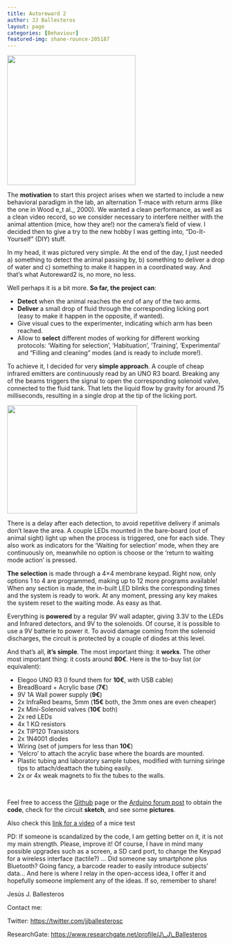 ```yaml
---
title: Autoreward 2
author: JJ Ballesteros
layout: page
categories: [Behaviour]
featured-img: shane-rounce-205187
---
```



[<img class="aligncenter size-medium wp-image-1393" src="https://i0.wp.com/openeuroscience.com/wp-content/uploads/2017/08/IMG_26072017_122944_HDR.jpg?resize=296%2C300" alt="" width="296" height="300" srcset="https://i0.wp.com/openeuroscience.com/wp-content/uploads/2017/08/IMG_26072017_122944_HDR.jpg?resize=296%2C300 296w, https://i0.wp.com/openeuroscience.com/wp-content/uploads/2017/08/IMG_26072017_122944_HDR.jpg?w=593 593w" sizes="(max-width: 296px) 100vw, 296px" data-recalc-dims="1" />](https://photos.google.com/share/AF1QipMxpXqxGWiVl98sFRuE5d2wyF7pcO_i23qoHJxjQryp-zRBaBtiwzllZpUM55V4wg/photo/AF1QipNxO-Oprgxr0ZqXD5d_xa9bAcE9DPH41ruR1mbG?key=aU5WVnBFN19RbDc0WUw3T2Z3UVVNZTlybTBsMDdB)

The **motivation** to start this project arises when we started to include a new behavioral paradigm in the lab, an alternation T-mace with return arms (like the one in Wood e_t al._ 2000). We wanted a clean performance, as well as a clean video record, so we consider necessary to interfere neither with the animal attention (mice, how they are!) nor the camera’s field of view. I decided then to give a try to the new hobby I was getting into, “Do-It-Yourself” (DIY) stuff.

In my head, it was pictured very simple. At the end of the day, I just needed a) something to detect the animal passing by, b) something to deliver a drop of water and c) something to make it happen in a coordinated way. And that’s what Autoreward2 is, no more, no less.

Well perhaps it is a bit more. **So far, the project can**:

  * **Detect** when the animal reaches the end of any of the two arms.
  * **Deliver** a small drop of fluid through the corresponding licking port (easy to make it happen in the opposite, if wanted).
  * Give visual cues to the experimenter, indicating which arm has been reached.
  * Allow to **select** different modes of working for different working protocols: ‘Waiting for selection’, ‘Habituation’, ‘Training’, ‘Experimental’ and “Filling and cleaning” modes (and is ready to include more!).

To achieve it, I decided for very **simple approach**. A couple of cheap infrared emitters are continuously read by an UNO R3 board. Breaking any of the beams triggers the signal to open the corresponding solenoid valve, connected to the fluid tank. That lets the liquid flow by gravity for around 75 milliseconds, resulting in a single drop at the tip of the licking port.

<img class="aligncenter size-medium wp-image-1395" src="https://i0.wp.com/openeuroscience.com/wp-content/uploads/2017/08/IMG_26072017_123026_HDR.jpg?resize=300%2C250" alt="" width="300" height="250" srcset="https://i0.wp.com/openeuroscience.com/wp-content/uploads/2017/08/IMG_26072017_123026_HDR.jpg?resize=300%2C250 300w, https://i0.wp.com/openeuroscience.com/wp-content/uploads/2017/08/IMG_26072017_123026_HDR.jpg?w=720 720w" sizes="(max-width: 300px) 100vw, 300px" data-recalc-dims="1" />

There is a delay after each detection, to avoid repetitive delivery if animals don’t leave the area. A couple LEDs mounted in the bare-board (out of animal sight) light up when the process is triggered, one for each side. They also work as indicators for the ‘Waiting for selection’ mode, when they are continuously on, meanwhile no option is choose or the ‘return to waiting mode action’ is pressed.

**The selection** is made through a 4&#215;4 membrane keypad. Right now, only options 1 to 4 are programmed, making up to 12 more programs available! When any section is made, the in-built LED blinks the corresponding times and the system is ready to work. At any moment, pressing any key makes the system reset to the waiting mode. As easy as that.

Everything is **powered** by a regular 9V wall adapter, giving 3.3V to the LEDs and Infrared detectors, and 9V to the solenoids. Of course, it is possible to use a 9V batterie to power it. To avoid damage coming from the solenoid discharges, the circuit is protected by a couple of diodes at this level.

And that’s all, **it’s simple**. The most important thing: it **works**. The other most important thing: it costs around **80€**. Here is the to-buy list (or equivalent):

  * Elegoo UNO R3 (I found them for **10€**, with USB cable)
  * BreadBoard + Acrylic base (**7€**)
  * 9V 1A Wall power supply (**9€**)
  * 2x InfraRed beams, 5mm (**15€** both, the 3mm ones are even cheaper)
  * 2x Mini-Solenoid valves (**10€** both)
  * 2x red LEDs
  * 4x 1 KΩ resistors
  * 2x TIP120 Transistors
  * 2x 1N4001 diodes
  * Wiring (set of jumpers for less than **10€**)
  * ‘Velcro’ to attach the acrylic base where the boards are mounted.
  * Plastic tubing and laboratory sample tubes, modified with turning siringe tips to attach/deattach the tubing easily.
  * 2x or 4x weak magnets to fix the tubes to the walls.

&nbsp;

Feel free to access the [Github](https://github.com/jjballesteros/Arduino-AutoReward) page or the [Arduino forum post](http://forum.arduino.cc/index.php?topic=476643.0) to obtain the **code**, check for the circuit **sketch**, and see some **pictures**.

Also check this [link for a video](https://photos.app.goo.gl/inLCLgfL1IqyNhQP2) of a mice test

PD: If someone is scandalized by the code, I am getting better on it, it is not my main strength. Please, improve it! Of course, I have in mind many possible upgrades such as a screen, a SD card port, to change the Keypad for a wireless interface (tactile?) … Did someone say smartphone plus Bluetooth? Going fancy, a barcode reader to easily introduce subjects’ data… And here is where I relay in the open-access idea, I offer it and hopefully someone implement any of the ideas. If so, remember to share!

Jesús J. Ballesteros

Contact me:

Twitter: https://twitter.com/jjballesterosc

ResearchGate: https://www.researchgate.net/profile/J\_J\_Ballesteros
